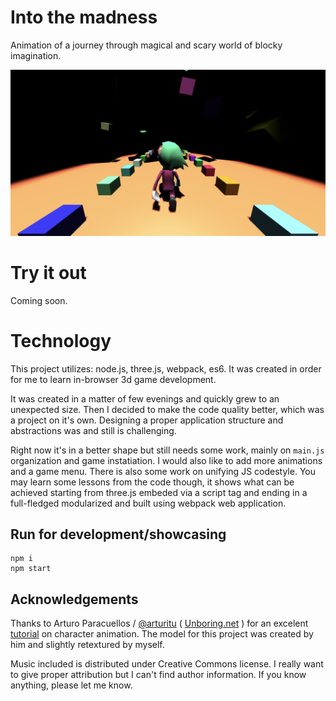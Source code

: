 # Into the madness

Animation of a journey through magical and scary world of blocky imagination.

![Game screenshot](docs/screenshot.png "Into the madness screenshot")


# Try it out
Coming soon.

# Technology
This project utilizes: node.js, three.js, webpack, es6. It was created in order for me to learn in-browser 3d game development.

It was created in a matter of few evenings and quickly grew to an unexpected size. Then I decided to make the code quality better, which was a project on it's own. Designing a proper application structure and abstractions was and still is challenging.

Right now it's in a better shape but still needs some work, mainly on `main.js` organization and game instatiation. I would also like to add more animations and a game menu. There is also some work on unifying JS codestyle. You may learn some lessons from the code though, it shows what can be achieved starting from three.js embeded via a script tag and ending in a full-fledged modularized and built using webpack web application.

## Run for development/showcasing
```
npm i
npm start
```

## Acknowledgements

Thanks to Arturo Paracuellos / [@arturitu](http://twitter.com/arturitu) ( [Unboring.net](http://www.unboring.net) ) for an excelent [tutorial](http://unboring.net/workflows/animation.html) on character animation. The model for this project was created by him and slightly retextured by myself.

Music included is distributed under Creative Commons license. I really want to give proper attribution but I can't find author information. If you know anything, please let me know.
